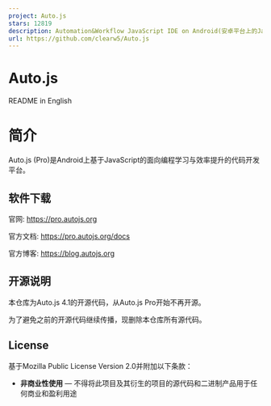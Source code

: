 ```yaml
---
project: Auto.js
stars: 12819
description: Automation&Workflow JavaScript IDE on Android(安卓平台上的JavaScript编程IDE)
url: https://github.com/clearw5/Auto.js
---
```


Auto.js
=======

README in English

简介
==

Auto.js (Pro)是Android上基于JavaScript的面向编程学习与效率提升的代码开发平台。

软件下载
----

官网: https://pro.autojs.org

官方文档: https://pro.autojs.org/docs

官方博客: https://blog.autojs.org

开源说明
----

本仓库为Auto.js 4.1的开源代码，从Auto.js Pro开始不再开源。

为了避免之前的开源代码继续传播，现删除本仓库所有源代码。

License
-------

基于Mozilla Public License Version 2.0并附加以下条款：

-   **非商业性使用** — 不得将此项目及其衍生的项目的源代码和二进制产品用于任何商业和盈利用途

